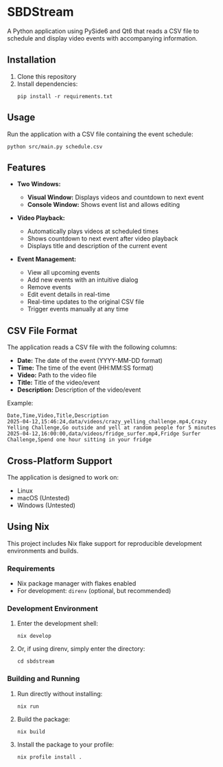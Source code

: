 # SBDStream

A Python application using PySide6 and Qt6 that reads a CSV file to schedule and display video events with accompanying information.

## Installation

1. Clone this repository
2. Install dependencies:
   ```
   pip install -r requirements.txt
   ```

## Usage

Run the application with a CSV file containing the event schedule:
```
python src/main.py schedule.csv
```

## Features

- **Two Windows:**
  - **Visual Window:** Displays videos and countdown to next event
  - **Console Window:** Shows event list and allows editing

- **Video Playback:**
  - Automatically plays videos at scheduled times
  - Shows countdown to next event after video playback
  - Displays title and description of the current event

- **Event Management:**
  - View all upcoming events
  - Add new events with an intuitive dialog
  - Remove events
  - Edit event details in real-time
  - Real-time updates to the original CSV file
  - Trigger events manually at any time

## CSV File Format

The application reads a CSV file with the following columns:
- **Date:** The date of the event (YYYY-MM-DD format)
- **Time:** The time of the event (HH:MM:SS format)
- **Video:** Path to the video file
- **Title:** Title of the video/event
- **Description:** Description of the video/event

Example:
```
Date,Time,Video,Title,Description
2025-04-12,15:46:24,data/videos/crazy_yelling_challenge.mp4,Crazy Yelling Challenge,Go outside and yell at random people for 5 minutes
2025-04-12,16:00:00,data/videos/fridge_surfer.mp4,Fridge Surfer Challenge,Spend one hour sitting in your fridge
```

## Cross-Platform Support

The application is designed to work on:
- Linux
- macOS (Untested)
- Windows (Untested)

## Using Nix

This project includes Nix flake support for reproducible development environments and builds.

### Requirements

- Nix package manager with flakes enabled
- For development: `direnv` (optional, but recommended)

### Development Environment

1. Enter the development shell:
   ```
   nix develop
   ```

2. Or, if using direnv, simply enter the directory:
   ```
   cd sbdstream
   ```

### Building and Running

1. Run directly without installing:
   ```
   nix run
   ```

2. Build the package:
   ```
   nix build
   ```

3. Install the package to your profile:
   ```
   nix profile install .
   ``` 